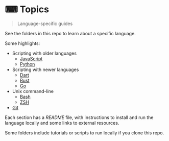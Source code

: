 # ⌨ Topics
> Language-specific guides

See the folders in this repo to learn about a specific language.

Some highlights:

- Scripting with older languages
	- [JavaScript](topics/scripting_languages/JavaScript)
	- [Python](topics/scripting_languages/Python)
- Scripting with newer languages
	- [Dart](topics/scripting_languages/Dart)
	- [Rust](topics/scripting_languages/Rust)
	- [Go](topics/scripting_languages/Go)
- Unix command-line
	- [Bash](/Shell/Bash)
	- [ZSH](/Shell/ZSH)
- [Git](/Version%20control/Git)

Each section has a _README_ file, with instructions to install and run the language locally and some links to external resources.

Some folders include tutorials or scripts to run locally if you clone this repo.
